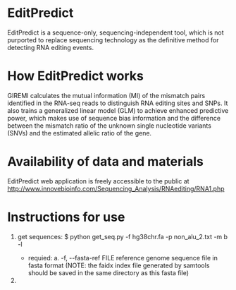 # EditPredict
EditPredict is a sequence-only, sequencing-independent tool, which is not purported to replace sequencing technology as the definitive method for detecting RNA editing events.
# How EditPredict works
GIREMI calculates the mutual information (MI) of the mismatch pairs identified in the RNA-seq reads to distinguish RNA editing sites and SNPs. It also trains a generalized linear model (GLM) to achieve enhanced predictive power, which makes use of sequence bias information and the difference between the mismatch ratio of the unknown single nucleotide variants (SNVs) and the estimated allelic ratio of the gene.
# Availability of data and materials
EditPredict web application is freely accessible to the public at http://www.innovebioinfo.com/Sequencing_Analysis/RNAediting/RNA1.php
# Instructions for use
1. get sequences: $ python get_seq.py -f hg38chr.fa -p non_alu_2.txt -m b -l
    * requied:
        a. -f, --fasta-ref FILE reference genome sequence file in fasta format (NOTE: the faidx index file generated by samtools should be saved in the same         directory as this fasta file)


2. 


